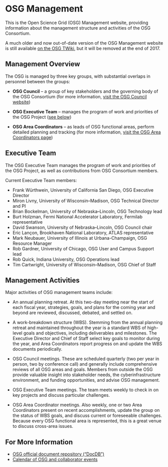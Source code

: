 # OSG Management

This is the Open Science Grid (OSG) Management website, providing information about the management structure and activities of the OSG
Consortium.

A much older and now out-of-date version of the OSG Management website is still available
[on the OSG TWiki](https://twiki.opensciencegrid.org/bin/view/Management/WebHome?rev=153),
but it will be removed at the end of 2017.


## Management Overview

The OSG is managed by three key groups, with substantial overlaps in personnel between the groups:

* **OSG Council** &ndash; a group of key stakeholders and the governing body of the OSG Consortium (for more information, [visit the OSG Council website](https://opensciencegrid.github.io/council/))

* **OSG Executive Team** &ndash; manages the program of work and priorities of the OSG Project ([see below](#executive-team))

* **OSG Area Coordinators** &ndash; as leads of OSG functional areas, perform detailed planning and tracking (for more information, [visit the OSG Area Coordinators page](area-coordinators))


## Executive Team

The OSG Executive Team manages the program of work and priorities of the OSG Project, as well as contributions from OSG
Consortium members.

Current Executive Team members:

* Frank Würthwein, University of California San Diego, OSG Executive Director
* Miron Livny, University of Wisconsin&ndash;Madison, OSG Technical Director and PI
* Brian Bockelman, University of Nebraska–Lincoln, OSG Technology lead
* Burt Holzman, Fermi National Accelerator Laboratory, Fermilab representative
* David Swanson, University of Nebraska–Lincoln, OSG Council chair
* Eric Lançon, Brookhaven National Laboratory, ATLAS representative
* Mark Neubauer, University of Illinois at Urbana-Champaign, OSG Resource Manager
* Rob Gardner, University of Chicago, OSG User and Campus Support lead
* Rob Quick, Indiana University, OSG Operations lead
* Tim Cartwright, University of Wisconsin&ndash;Madison, OSG Chief of Staff


## Management Activities

Major activities of OSG management teams include:

* An annual planning retreat.  At this two-day meeting near the start of each fiscal year, strategies, goals, and plans
  for the coming year and beyond are reviewed, discussed, debated, and settled on.

* A work-breakdown structure (WBS).  Stemming from the annual planning retreat and maintained throughout the year is a
  standard WBS of high-level goals and objectives, including deliverables and milestones.  The Executive Director and
  Chief of Staff select key goals to monitor during the year, and Area Coordinators report progress on and update the
  WBS documents periodically.

* OSG Council meetings.  These are scheduled quarterly (two per year in person, two by conference call) and generally
  include comprehensive reviews of all OSG areas and goals.  Members from outside the OSG provide valuable insight into
  stakeholder needs, the cyberinfrastructure environment, and funding opportunities, and advise OSG management.

* OSG Executive Team meetings.  The team meets weekly to check in on key projects and discuss particular challenges.

* OSG Area Coordinator meetings.  Also weekly, one or two Area Coordinators present on recent accomplishments, update
  the group on the status of WBS goals, and discuss current or foreseeable challenges.  Because every OSG functional
  area is represented, this is a great venue to discuss cross-area issues.


## For More Information

* [OSG official document repository (“DocDB”)](http://osg-docdb.opensciencegrid.org/cgi-bin/DocumentDatabase/)
* [Calendar of OSG and collaborator events](http://indico.fnal.gov/categoryDisplay.py?categId=86)

